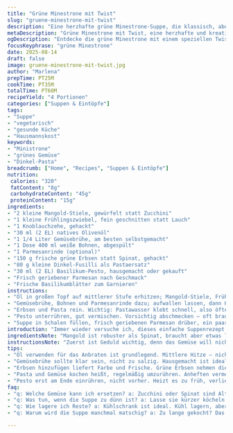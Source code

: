 ```yaml
---
title: "Grüne Minestrone mit Twist"
slug: "gruene-minestrone-mit-twist"
description: "Eine herzhafte grüne Minestrone-Suppe, die klassisch, aber mit frischen Zutaten wie Mangold und grünen Erbsen neu interpretiert wird. Mit knusprigen Dinkel-Pasta, hausgemachtem Basilikum-Pesto und einer Parmesan-Note bringt sie Geschmackstiefe und Textur ins Spiel. Das Gericht lässt sich flexibel anpassen, etwa durch Austausch von Gemüsesorten oder Brühe, und zeigt, wie wichtig Garzeiten und die richtige Hitze für Aromaentfaltung sind. Spüren, wann das Gemüse zart, aber noch bissfest ist, und die Pasta al dente – das ist hier die Kunst. Ein Muss für alle, die einfache Hausmannskost mit einem kleinen Dreh lieben."
metaDescription: "Grüne Minestrone mit Twist, eine herzhafte und kreative Suppe für gemütliche Abende. Perfekt für Liebhaber der italienischen Küche."
ogDescription: "Entdecke die grüne Minestrone mit einem speziellen Twist. Herzhaft und gesund, ideal für ein gemütliches Abendessen."
focusKeyphrase: "grüne Minestrone"
date: 2025-08-14
draft: false
image: gruene-minestrone-mit-twist.jpg
author: "Marlena"
prepTime: PT25M
cookTime: PT35M
totalTime: PT60M
recipeYield: "4 Portionen"
categories: ["Suppen & Eintöpfe"]
tags:
- "Suppe"
- "vegetarisch"
- "gesunde Küche"
- "Hausmannskost"
keywords:
- "Ministrone"
- "grünes Gemüse"
- "Dinkel-Pasta"
breadcrumb: ["Home", "Recipes", "Suppen & Eintöpfe"]
nutrition: 
 calories: "320"
 fatContent: "8g"
 carbohydrateContent: "45g"
 proteinContent: "15g"
ingredients:
- "2 kleine Mangold-Stiele, gewürfelt statt Zucchini"
- "1 kleine Frühlingszwiebel, fein geschnitten statt Lauch"
- "1 Knoblauchzehe, gehackt"
- "30 ml (2 EL) natives Olivenöl"
- "1 1/4 Liter Gemüsebrühe, am besten selbstgemacht"
- "1 Dose 400 ml weiße Bohnen, abgespült"
- "1 Parmesanrinde (optional)"
- "150 g frische grüne Erbsen statt Spinat, gehackt"
- "80 g kleine Dinkel-Fusilli als Pastaersatz"
- "30 ml (2 EL) Basilikum-Pesto, hausgemacht oder gekauft"
- "Frisch geriebener Parmesan nach Geschmack"
- "Frische Basilikumblätter zum Garnieren"
instructions:
- "Öl in großen Topf auf mittlerer Stufe erhitzen; Mangold-Stiele, Frühlingszwiebel und Knoblauch rein – glasig werden lassen, nicht braun. Wer Braunstellen hat, zu heiß. Salz, Pfeffer jetzt, aber vorsichtig, Brühe bringt auch Salz rein."
- "Gemüsebrühe, Bohnen und Parmesanrinde dazu; aufwallen lassen, dann Hitze reduzieren auf mittlere Stufe. Deckel drauf; simmern lassen, 6–7 Minuten. Nicht kochen lassen wie irre, sonst verliert Brühe Klarheit und Geschmack."
- "Erbsen und Pasta rein. Wichtig: Pastawasser klebt schnell, also öfter rühren. Offen köcheln lassen, bis die Pasta al dente ist – 5 bis 9 Minuten. Testen mit Bissprobe, nicht nur auf Zeit verlassen. Wenn Pasta weich, aber nicht matschig, Feuer aus."
- "Pesto unterrühren, gut vermischen. Vorsichtig abschmecken – oft braucht’s mehr Pfeffer als Salz wegen Pesto und Brühe. Parmesanrinde rausnehmen, sonst wird Suppe zäh oder zu dominant."
- "Suppe in Schalen füllen, frisch geriebenen Parmesan drüber, ein paar Basilikumblätter. Wer mag, spritzt nochmal etwas Olivenöl drüber; gibt Geschmeidigkeit. Sofort servieren, denn Pasta saugt Suppe schnell auf und wird trocken."
introduction: "Immer wieder versuche ich, dieses einfache Suppenrezept lebendig zu halten, ohne aufwändige Zutaten oder mühselige Schritte. Minestrone klingt oft vertraut, wird aber schnell langweilig, wenn alles planlos zusammengeworfen wird. Wichtig sind das Timing und die Balance zwischen den Gemüsen. Mangold gibt einen erdigen Kick, der Lauch hier bisher fehlte, bringt aber Frühlingszwiebel mit leichter Süße als bessere Alternative. Die Bohnen sorgen für Sämigkeit und Protein, grüne Erbsen liefern Frische und Farbe. Und die Dinkelpasta ist nicht nur rustikal, sondern hat auch mehr Biss. Der Trick liegt im langsamen Ziehenlassen und im letzten Moment Pesto zuzugeben, nicht vorher, sonst verliert es Frische. Schließlich hält man so eine Suppe, die man gerne an einem Sonntag ausprobiert oder in der kalten Jahreszeit sich ranmacht, weil sie Herz und Magen wärmt."
ingredientsNote: "Mangold ist robuster als Spinat, braucht aber etwas länger, damit die Stiele weich werden, nicht zäh. Frühlingszwiebeln sind eine mildere Ergänzung zu Knoblauch, vor allem wenn man keinen starken Lauch parat hat. Gemüsebrühe sollte möglichst klar und nicht salzig sein, um die Kontrolle beim Abschmecken zu behalten – hausgemachte oder ganz leichte Würfelbrühen sind ideal. Weiße Bohnen aus der Dose esse ich abgespült, nie direkt mit der Lake, weil die oft das Gericht bitter machen kann. Parmesanrinde ist ein Geheimtipp; sie gibt Tiefe, ohne die Suppe zu beschweren, aber wer kein Fan ist, lässt sie weg. Die Grünen Erbsen bringen eine unerwartete Süße und bunte Optik – alternativ Spinat oder Mangoldblätter, aber dann muss man auf den Intensitätsunterschied achten. Dinkelpasta – ja, man kann normale nehmen, bekommt aber eine bessere Textur und etwas nussige Note, die passt perfekt zur Gemüsebasis. Pesto entweder frisch oder gekauft, aber im Zweifelsfall selbst gemacht; da weiß man genau, was drin ist, und kann es nach Gusto abschmecken."
instructionsNote: "Zuerst ist Geduld wichtig, denn das Gemüse will nicht nur weich werden, sondern seine Aromen müssen sich entfalten - gerade das Anbraten im Fett gibt eine aromatische Grundlage. Vorsicht mit der Temperatur; zu heiß zerstört die Zartheit vom Mangold und lässt den Knoblauch bitter werden. Beim Aufkochen immer beobachten - zu heftiges Kochen verwässert den Geschmack und macht die Bohnen mehlig. Das sanfte Simmern hingegen entwickelt die Tiefe. Die Pasta rein in den Topf, wenn die Brühe nicht mehr so heftig blubbert, sonst wird sie matschig. Regelmäßiges Umrühren verhindert Klumpenbildung und Anhaften. Beim Pesto untermischen wirklich erst am Schluss - zu frühes Erhitzen killt die Frische. Parmesanrinde entfernt man vor dem Servieren, weil sie ihr Aroma abgegeben hat und nicht mehr essbar ist. Das Abschmecken sollte letzten Endes mit Pfeffer dominieren; Salz dosieren, aber sparsam, damit die Frische der Zutaten bleibt. Basilikum als Garnitur bringt diese grüne Frische nochmal zurück, fast wie ein aromatischer Frischekick. Sollte die Suppe zu dünn sein, etwas kürzer köcheln lassen oder einen kleinen Löffel Parmesan extra reiben - das bringt Volumen. Wenn die Pasta zu schnell weich ist, vielleicht etwas weniger Wasser in der Brühe; immer die Konsistenz prüfen, nicht nur auf Uhrzeiten fixieren."
tips:
- "Öl verwenden für das Anbraten ist grundlegend. Mittlere Hitze – nicht zu heiß. Frühlingszwiebel und Mangold-Stiele sanft glasig anbraten. Knoblauch dazu, aber achte auf die Farbe. Zu schnell heiß, dann bitter. Immer wieder umrühren. Timing ist wichtig."
- "Gemüsebrühe sollte klar sein, nicht zu salzig. Hausgemacht ist ideal. Kommerzielle Brühen könnten intensiv sein. Das Wichtigste, die Kontrolle über den Salzgehalt beim Abschmecken behalten. Zu viel könnte das Gemüse ersticken."
- "Erbsen hinzufügen liefert Farbe und Frische. Grüne Erbsen nehmen die Suppe auf, ohne sie zu beschweren. Alternativen können Spinat oder Mangold sein. Aber achte auf die Garzeit. Teste das Gemüse, bevor es zu weich wird."
- "Pasta und Gemüse kochen heißt, regelmäßig umzurühren. Anheften vermeiden. Al dente ist der Schlüssel. Zu weich macht die ganze Konsistenz matschig. Finde den Balanceakt zwischen den Zutaten, das sorgt für Geschmack."
- "Pesto erst am Ende einrühren, nicht vorher. Heizt es zu früh, verliert es Aroma. Parmesanrinde ist nicht essbar, aber verleiht Tiefe im Geschmack. Entnehmen vor dem Servieren. Abschmecken ist das A und O, Pfeffer oft mehr nötig als Salz."
faq:
- "q: Welche Gemüse kann ich ersetzen? a: Zucchini oder Spinat sind Alternativen, aber verwende sie nicht gleichzeitig. Achte auf die Garzeit. Lass das Gemüse nicht zäh werden, wichtig für Textur."
- "q: Was tun, wenn die Suppe zu dünn ist? a: Lasse sie kürzer köcheln. Parmesan reiben kann helfen. Auch weniger Wasser in der Brühe verwenden. Behalte die Konsistenz im Auge, teste ständig."
- "q: Wie lagere ich Reste? a: Kühlschrank ist ideal. Kühl lagern, aber nicht zu lange. 2-3 Tage sind in Ordnung. Tiefkühlen? Ja, aber denke daran, dass die Pasta anders reagiert. Länger haltbar ist die Brühe."
- "q: Warum wird die Suppe manchmal matschig? a: Zu lange gekocht? Das kann passieren, vor allem mit der Pasta. Achte darauf, alles im Blick zu halten. Ungeblendet köcheln kann helfen."

---
```

